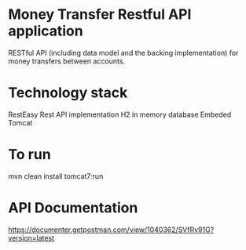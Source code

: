 # Money Transfer Restful API application
RESTful API (including data model and the backing implementation) for money transfers between accounts.

# Technology stack
RestEasy Rest API implementation
H2 in memory database
Embeded Tomcat 

# To run
mvn clean install tomcat7:run

# API Documentation
https://documenter.getpostman.com/view/1040362/SVfRv91G?version=latest

